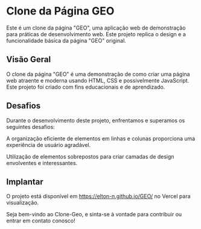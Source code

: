 # Clone da Página GEO

Este é um clone da página "GEO", uma aplicação web de demonstração para práticas de desenvolvimento web. Este projeto replica o design e a funcionalidade básica da página "GEO" original.

## Visão Geral

O clone da página "GEO" é uma demonstração de como criar uma página web atraente e moderna usando HTML, CSS e possivelmente JavaScript. Este projeto foi criado com fins educacionais e de aprendizado.

## Desafios
Durante o desenvolvimento deste projeto, enfrentamos e superamos os seguintes desafios:

A organização eficiente de elementos em linhas e colunas proporciona uma experiência de usuário agradável.

Utilização de elementos sobrepostos para criar camadas de design envolventes e interessantes.

## Implantar
O projeto está disponível em https://elton-n.github.io/GEO/ no Vercel para visualização.

Seja bem-vindo ao Clone-Geo, e sinta-se à vontade para contribuir ou entrar em contato conosco!



